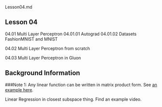 Lesson04.md

## Lesson 04 



04.01 Multi Layer Perceptron
04.01.01 Autograd
04.01.02 Datasets FashionMNIST and MNIST



04.02 Multi Layer Perceptron from scratch

04.03 Multi Layer Perceptron in Gluon


## Background Information

###Note 1:
Any linear function can be written in matrix product form.
See [an example here](https://www.khanacademy.org/math/linear-algebra/matrix-transformations/linear-transformations/v/linear-transformations-as-matrix-vector-products).

Linear Regression in closest subspace thing.
Find an example video.




